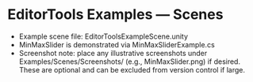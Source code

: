 # EditorTools Examples — Scenes

- Example scene file: EditorToolsExampleScene.unity
- MinMaxSlider is demonstrated via MinMaxSliderExample.cs
- Screenshot note: place any illustrative screenshots under Examples/Scenes/Screenshots/ (e.g., MinMaxSlider.png) if desired. These are optional and can be excluded from version control if large.
